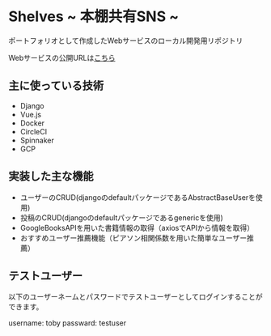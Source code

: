 # Shelves ~ 本棚共有SNS ~

ポートフォリオとして作成したWebサービスのローカル開発用リポジトリ

Webサービスの公開URLは[こちら](http://shelves.yaga.tokyo/)

## 主に使っている技術
- Django
- Vue.js
- Docker
- CircleCI
- Spinnaker
- GCP

## 実装した主な機能
- ユーザーのCRUD(djangoのdefaultパッケージであるAbstractBaseUserを使用)
- 投稿のCRUD(djangoのdefaultパッケージであるgenericを使用)
- GoogleBooksAPIを用いた書籍情報の取得（axiosでAPIから情報を取得）
- おすすめユーザー推薦機能（ピアソン相関係数を用いた簡単なユーザー推薦）

## テストユーザー
以下のユーザーネームとパスワードでテストユーザーとしてログインすることができます。

username: toby
passward: testuser